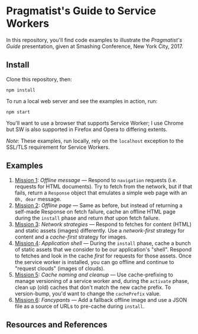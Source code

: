 # Pragmatist's Guide to Service Workers

In this repository, you'll find code examples to illustrate the _Pragmatist's Guide_ presentation, given at Smashing Conference, New York City, 2017.

## Install

Clone this repository, then:

`npm install`

To run a local web server and see the examples in action, run:

`npm start`

You'll want to use a browser that supports Service Worker; I use Chrome but SW is also supported in Firefox and Opera to differing extents.

_Note_: These examples, run locally, rely on the `localhost` exception to the SSL/TLS requirement for Service Workers.

## Examples

1. [Mission 1](missions/01-offline-message): _Offline message_ — Respond to `navigation` requests (i.e. requests for HTML documents). Try to fetch from the network, but if that fails, return a `Response` object that emulates a simple web page with an `Oh, dear` message.
1. [Mission 2](missions/02-offlie-page): _Offline page_ — Same as before, but instead of returning a self-made Response on fetch failure, cache an offline HTML page during the `install` phase and return _that_ upon fetch failure.
1. [Mission 3](missions/03-network-strategies): _Network strategies_ — Respond to fetches for content (HTML) and static assets (images) differently. Use a _network-first_ strategy for content and a _cache-first_ strategy for images.
1. [Mission 4](missions/04-application-shell): _Application shell_ — During the `install` phase, cache a bunch of static assets that we consider to be our application's "shell". Respond to fetches and look in the cache _first_ for requests for those assets. Once the service worker is installed, you can go offline and continue to "request clouds" (images of clouds).
1. [Mission 5](missions/05-versioning): _Cache naming and cleanup_ — Use cache-prefixing to manage versioning of a service worker and, during the `activate` phase, clean up (old) caches that don't match the new cache prefix. To version-bump, you'd want to change the `cachePrefix` value.
1. [Mission 6](missions/06-fancypants): _Fancypants_ — Add a fallback offline image and use a JSON file as a source of URLs to pre-cache during `install`.

## Resources and References
